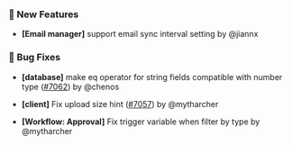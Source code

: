 ### 🎉 New Features

- **[Email manager]** support email sync interval setting by @jiannx

### 🐛 Bug Fixes

- **[database]** make eq operator for string fields compatible with number type ([#7062](https://github.com/nocobase/nocobase/pull/7062)) by @chenos

- **[client]** Fix upload size hint ([#7057](https://github.com/nocobase/nocobase/pull/7057)) by @mytharcher

- **[Workflow: Approval]** Fix trigger variable when filter by type by @mytharcher

